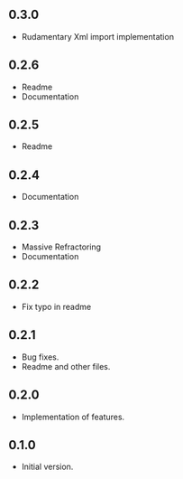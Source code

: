## 0.3.0

- Rudamentary Xml import implementation

## 0.2.6

- Readme
- Documentation

## 0.2.5

- Readme

## 0.2.4

- Documentation

## 0.2.3

- Massive Refractoring
- Documentation

## 0.2.2

- Fix typo in readme

## 0.2.1

- Bug fixes.
- Readme and other files.

## 0.2.0

- Implementation of features.

## 0.1.0

- Initial version.
